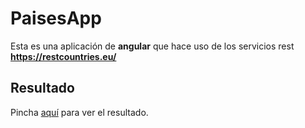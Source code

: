 # PaisesApp

Esta es una aplicación de **angular** que hace uso de los servicios rest **https://restcountries.eu/**

## Resultado

Pincha [aquí](https://paisesapp-emilio.netlify.app/) para ver el resultado.
